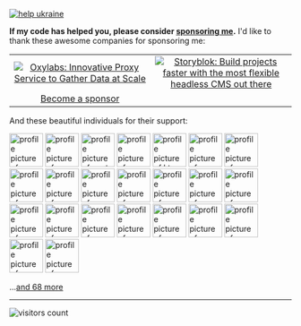 <a href="https://linktr.ee/razomforukraine" target="_blank"><img src="https://cdn.jsdelivr.net/gh/egoist-bot/images@main/uPic/support-ukraine.png" alt="help ukraine"></a>

**If my code has helped you, please consider [sponsoring me](https://github.com/sponsors/egoist).** I'd like to thank these awesome companies for sponsoring me:

<table>
  <tbody>
    <tr>
      <td width="50%" align="center">
        <a href="https://oxylabs.io?utm_source=egoist&utm_medium=cpc&utm_campaign=egoist_github_sponsor&adgroupid=20220222">
          <img alt="Oxylabs: Innovative Proxy Service to Gather Data at Scale" src="https://user-images.githubusercontent.com/8784712/155142247-17264699-1bc8-4b52-8236-8b9ef7b365e2.png" />
        </a>
      </td>
      <td width="50%" align="center">
        <a href="https://www.storyblok.com/developers?utm_source=egoist&utm_medium=github&utm_campaign=sponsorship">
          <img alt="Storyblok: Build projects faster with the most flexible headless CMS out there" src="https://user-images.githubusercontent.com/8784712/147583766-135757ed-bb12-4a26-a899-c43a4be8fb08.png" />
        </a>
      </td>
    </tr>
    <tr>
       <td width="50%" align="center">
        <a href="https://github.com/sponsors/egoist">Become a sponsor</a>
      </td>
    </tr>
  </tbody>
</table>


And these beautiful individuals for their support:

<!-- replace-sponsors -->
<a title="storyblok" href="https://github.com/storyblok"><img src="https://avatars.githubusercontent.com/u/13880908?v=4" width="60" alt="profile picture of storyblok"></a> <a title="OmgImAlexis" href="https://github.com/OmgImAlexis"><img src="https://avatars.githubusercontent.com/u/6525926?u=4d8f8ec12de372e0cf2b783fdee68335d5d59dde&v=4" width="60" alt="profile picture of OmgImAlexis"></a> <a title="nuxt" href="https://github.com/nuxt"><img src="https://avatars.githubusercontent.com/u/23360933?v=4" width="60" alt="profile picture of nuxt"></a> <a title="vpontis" href="https://github.com/vpontis"><img src="https://avatars.githubusercontent.com/u/1319079?u=12c9456e52d1b939178812ab54322b8bb6e76040&v=4" width="60" alt="profile picture of vpontis"></a> <a title="ktsn" href="https://github.com/ktsn"><img src="https://avatars.githubusercontent.com/u/2194624?v=4" width="60" alt="profile picture of ktsn"></a> <a title="potato4d" href="https://github.com/potato4d"><img src="https://avatars.githubusercontent.com/u/6993514?u=c792fee61377539e732dd9085109d074945bc1ce&v=4" width="60" alt="profile picture of potato4d"></a> <a title="promer94" href="https://github.com/promer94"><img src="https://avatars.githubusercontent.com/u/15878786?u=ef6034634c39a0964a9cafb880f75170bd954917&v=4" width="60" alt="profile picture of promer94"></a> <a title="JessicaSachs" href="https://github.com/JessicaSachs"><img src="https://avatars.githubusercontent.com/u/2801156?u=45f9b8aa62e55c4a09209a8cc230116f0cbdaab7&v=4" width="60" alt="profile picture of JessicaSachs"></a> <a title="rauchg" href="https://github.com/rauchg"><img src="https://avatars.githubusercontent.com/u/13041?u=048e83e6757dab8a264a3adaf6db1b5130f2f9f1&v=4" width="60" alt="profile picture of rauchg"></a> <a title="luminarious" href="https://github.com/luminarious"><img src="https://avatars.githubusercontent.com/u/61330?u=3c46793fe6fe1f19b20026211db10ee1346901f6&v=4" width="60" alt="profile picture of luminarious"></a> <a title="privatenumber" href="https://github.com/privatenumber"><img src="https://avatars.githubusercontent.com/u/1075694?u=2acbe5ececcfbda35813e1e60022c77fcf5297d2&v=4" width="60" alt="profile picture of privatenumber"></a> <a title="ghoullier" href="https://github.com/ghoullier"><img src="https://avatars.githubusercontent.com/u/2315749?v=4" width="60" alt="profile picture of ghoullier"></a> <a title="eai04191" href="https://github.com/eai04191"><img src="https://avatars.githubusercontent.com/u/3516343?u=2043000e4b6c6247945d9c1d1a683c709c527448&v=4" width="60" alt="profile picture of eai04191"></a> <a title="ryanli-me" href="https://github.com/ryanli-me"><img src="https://avatars.githubusercontent.com/u/5056640?u=9abd6612fb45f7294e4d00c4840a29f668f0b69f&v=4" width="60" alt="profile picture of ryanli-me"></a> <a title="iagocavalcante" href="https://github.com/iagocavalcante"><img src="https://avatars.githubusercontent.com/u/5131187?u=d7c1c4be269a40284dff55611b2341efb427ab06&v=4" width="60" alt="profile picture of iagocavalcante"></a> <a title="xxholly32" href="https://github.com/xxholly32"><img src="https://avatars.githubusercontent.com/u/6063358?u=178e0d048cd9f7441a3c601f7dc18f8b4e610f1e&v=4" width="60" alt="profile picture of xxholly32"></a> <a title="DIYgod" href="https://github.com/DIYgod"><img src="https://avatars.githubusercontent.com/u/8266075?u=9de49c9b3eaf4db02e685458cb64b64c172034bf&v=4" width="60" alt="profile picture of DIYgod"></a> <a title="cometkim" href="https://github.com/cometkim"><img src="https://avatars.githubusercontent.com/u/9696352?u=a0c516f075b83409a8b6317ad269291117861e26&v=4" width="60" alt="profile picture of cometkim"></a> <a title="arackaf" href="https://github.com/arackaf"><img src="https://avatars.githubusercontent.com/u/11261266?u=3d98d281c9562b8cae70452745334eeb9cbf0bc6&v=4" width="60" alt="profile picture of arackaf"></a> <a title="danielroe" href="https://github.com/danielroe"><img src="https://avatars.githubusercontent.com/u/28706372?u=4a401a8a0f03e301ab349d6ecf5d4df0225f0cc5&v=4" width="60" alt="profile picture of danielroe"></a> <a title="barelyhuman" href="https://github.com/barelyhuman"><img src="https://avatars.githubusercontent.com/u/43572006?u=81482f0808d313ea005bebf414c20be1a0de7d5a&v=4" width="60" alt="profile picture of barelyhuman"></a> <a title="ShroXd" href="https://github.com/ShroXd"><img src="https://avatars.githubusercontent.com/u/48713853?u=283c0dedb8525051630c2edd914b76e287218008&v=4" width="60" alt="profile picture of ShroXd"></a> <a title="scoutapm-sponsorships" href="https://github.com/scoutapm-sponsorships"><img src="https://avatars.githubusercontent.com/u/71095532?u=9f5a794ddc3b67ba057ee65e7ce166ad205a76c2&v=4" width="60" alt="profile picture of scoutapm-sponsorships"></a>

...[and 68 more](https://egoist.sh/thanks)
      <!-- replace-sponsors -->

---

<!-- https://github.com/Gerhut/Gerhut -->
<!-- pls deploy your own service using the repo above -->

![visitors count](https://visitors-by-url-pls-dont-use-this-in-your-repo.vercel.app/egoist-github-readme)
